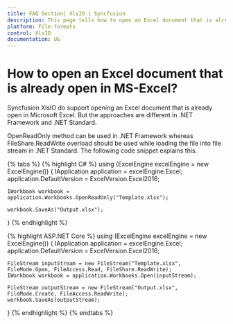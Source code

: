 ```yaml
---
title: FAQ Section| XlsIO | Syncfusion
description: This page tells how to open an Excel document that is already open in Microsoft Excel in Syncfusion .NET Excel library (XlsIO).
platform: File-formats
control: XlsIO
documentation: UG
---
```


# How to open an Excel document that is already open in MS-Excel?

Syncfusion XlsIO do support opening an Excel document that is already open in Microsoft Excel. But the approaches are different in .NET Framework and .NET Standard.

OpenReadOnly method can be used in .NET Framework whereas FileShare.ReadWrite overload should be used while loading the file into file stream in .NET Standard. The following code snippet explains this.

{% tabs %}
{% highlight C# %}
using (ExcelEngine excelEngine = new ExcelEngine())
{
    IApplication application = excelEngine.Excel;
    application.DefaultVersion = ExcelVersion.Excel2016;

    IWorkbook workbook = application.Workbooks.OpenReadOnly("Template.xlsx");

    workbook.SaveAs("Output.xlsx");
}
{% endhighlight %}

{% highlight ASP.NET Core %}
using (ExcelEngine excelEngine = new ExcelEngine())
{
    IApplication application = excelEngine.Excel;
	application.DefaultVersion = ExcelVersion.Excel2016;
	
	FileStream inputStream = new FileStream("Template.xlsx", FileMode.Open, FileAccess.Read, FileShare.ReadWrite);
	IWorkbook workbook = application.Workbooks.Open(inputStream);
	
	FileStream outputStream = new FileStream("Output.xlsx", FileMode.Create, FileAccess.ReadWrite);
	workbook.SaveAs(outputStream);
}
{% endhighlight %}
{% endtabs %}